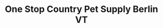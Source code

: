 ---
title: "One Stop Country Pet Supply Berlin VT"
url: /barre/one-stop-country-pet-supply-berlin-vt/
shop: Tiere
---